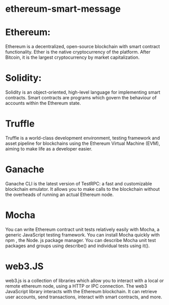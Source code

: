 # ethereum-smart-message

# Ethereum:
Ethereum is a decentralized, open-source blockchain with smart contract functionality. Ether is the native cryptocurrency of the platform. After Bitcoin, it is the largest cryptocurrency by market capitalization. 

# Solidity:
Solidity is an object-oriented, high-level language for implementing smart contracts. Smart contracts are programs which govern the behaviour of accounts within the Ethereum state.

# Truffle
Truffle is a world-class development environment, testing framework and asset pipeline for blockchains using the Ethereum Virtual Machine (EVM), aiming to make life as a developer easier.

# Ganache
Ganache CLI is the latest version of TestRPC: a fast and customizable blockchain emulator. It allows you to make calls to the blockchain without the overheads of running an actual Ethereum node.

# Mocha
You can write Ethereum contract unit tests relatively easily with Mocha, a generic JavaScript testing framework. You can install Mocha quickly with npm , the Node. js package manager. You can describe Mocha unit test packages and groups using describe() and individual tests using it().

# web3.JS
web3.js is a collection of libraries which allow you to interact with a local or remote ethereum node, using a HTTP or IPC connection. The web3 JavaScript library interacts with the Ethereum blockchain. It can retrieve user accounts, send transactions, interact with smart contracts, and more.
